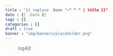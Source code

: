 ```yaml
---
title : "{{ replace .Name "-" " " | title }}"
date : {{ .Date }}
tags : []
categories : []
draft : true
banner : "img/banners/placeholder.png"
---
```


> log4j2

